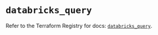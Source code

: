 # `databricks_query`

Refer to the Terraform Registry for docs: [`databricks_query`](https://registry.terraform.io/providers/databricks/databricks/1.93.0/docs/resources/query).
